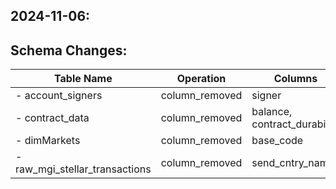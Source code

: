 
## 2024-11-06:

## Schema Changes:
|       Table Name                | Operation     | Columns                                            |
|---------------------------------|---------------|----------------------------------------------------|
| - account_signers               | column_removed | signer                                           |
| - contract_data                 | column_removed | balance, contract_durability                     |
| - dimMarkets                    | column_removed | base_code                                        |
| - raw_mgi_stellar_transactions  | column_removed | send_cntry_name                                  |


